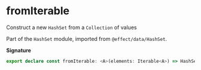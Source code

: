 # fromIterable

Construct a new `HashSet` from a `Collection` of values

Part of the `HashSet` module, imported from `@effect/data/HashSet`.

**Signature**

```ts
export declare const fromIterable: <A>(elements: Iterable<A>) => HashSet<A>
```
